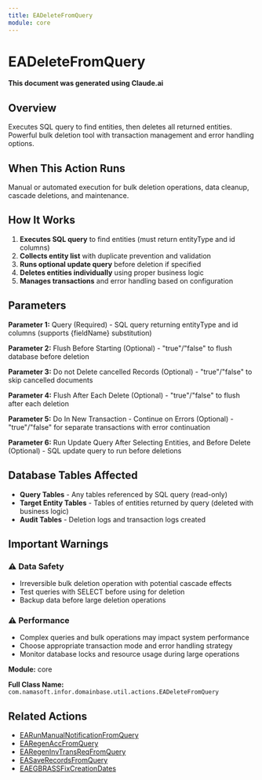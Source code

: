```yaml
---
title: EADeleteFromQuery
module: core
---
```



<div class='entity-flows'>

# EADeleteFromQuery

**This document was generated using Claude.ai**

## Overview

Executes SQL query to find entities, then deletes all returned entities. Powerful bulk deletion tool with transaction management and error handling options.

## When This Action Runs

Manual or automated execution for bulk deletion operations, data cleanup, cascade deletions, and maintenance.

## How It Works

1. **Executes SQL query** to find entities (must return entityType and id columns)
2. **Collects entity list** with duplicate prevention and validation
3. **Runs optional update query** before deletion if specified
4. **Deletes entities individually** using proper business logic
5. **Manages transactions** and error handling based on configuration

## Parameters

**Parameter 1:** Query (Required) - SQL query returning entityType and id columns (supports {fieldName} substitution)

**Parameter 2:** Flush Before Starting (Optional) - "true"/"false" to flush database before deletion

**Parameter 3:** Do not Delete cancelled Records (Optional) - "true"/"false" to skip cancelled documents

**Parameter 4:** Flush After Each Delete (Optional) - "true"/"false" to flush after each deletion

**Parameter 5:** Do In New Transaction - Continue on Errors (Optional) - "true"/"false" for separate transactions with error continuation

**Parameter 6:** Run Update Query After Selecting Entities, and Before Delete (Optional) - SQL update query to run before deletions

## Database Tables Affected

- **Query Tables** - Any tables referenced by SQL query (read-only)
- **Target Entity Tables** - Tables of entities returned by query (deleted with business logic)
- **Audit Tables** - Deletion logs and transaction logs created

## Important Warnings

### ⚠️ Data Safety
- Irreversible bulk deletion operation with potential cascade effects
- Test queries with SELECT before using for deletion
- Backup data before large deletion operations

### ⚠️ Performance
- Complex queries and bulk operations may impact system performance
- Choose appropriate transaction mode and error handling strategy
- Monitor database locks and resource usage during large operations

**Module:** core

**Full Class Name:** `com.namasoft.infor.domainbase.util.actions.EADeleteFromQuery`

## Related Actions

- [EARunManualNotificationFromQuery](EARunManualNotificationFromQuery.md)
- [EARegenAccFromQuery](EARegenAccFromQuery.md)
- [EARegenInvTransReqFromQuery](../supplychain/EARegenInvTransReqFromQuery.md)
- [EASaveRecordsFromQuery](EASaveRecordsFromQuery.md)
- [EAEGBRASSFixCreationDates](../supplychain/EAEGBRASSFixCreationDates.md)


</div>

